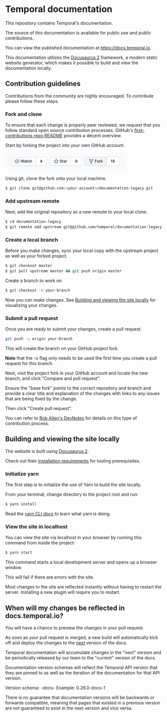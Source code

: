 # Temporal documentation

This repository contains Temporal's documentation.

The source of this documentation is available for public use and public contributions.

You can view the published documentation at https://docs.temporal.io.

This documentation utilizes the [Docusaurus 2](https://v2.docusaurus.io/) framework, a modern static website generator, which makes it possible to build and view the documentation locally.

## Contribution guidelines

Contributions from the community are highly encouraged. To contribute please follow these steps.

### Fork and clone

To ensure that each change is properly peer reviewed, we request that you follow standard open source contribution processes. GitHub's [first-contributions repo README](https://github.com/firstcontributions/first-contributions) provides a decent overview.

Start by forking the project into your own GitHub account.

![Fork repository button](static/img/readme/forkrepo.png)

Using git, clone the fork onto your local machine.

```bash
$ git clone git@github.com:<your-account>/documentation-legacy.git
```

### Add upstream remote

Next, add the original repository as a new remote to your local clone.

```bash
$ cd documentation-legacy
$ git remote add upstream git@github.com/temporal/documentation-legacy.git
```

### Create a local branch

Before you make changes, sync your local copy with the upstream project as well as your forked project.

```bash
$ git checkout master
$ git pull upstream master && git push origin master
```

Create a branch to work on.

```bash
$ git checkout -b your-branch
```

Now you can make changes. See [Building and viewing the site locally](#building-and-viewing-the-site-locally) for visualizing your changes.

### Submit a pull request

Once you are ready to submit your changes, create a pull request.

```bash
git push -u origin your-branch
```

This will create the branch on your GitHub project fork.

**Note** that the -u flag only needs to be used the first time you create a pull request for this branch.

Next, visit the project fork in your GitHub account and locate the new branch, and click "Compare and pull request".

Ensure the "base fork" points to the correct repository and branch and provide a clear title and explanation of the changes with links to any issues that are being fixed by the change.

Then click "Create pull request".

You can refer to [Rob Allen's DevNotes](https://akrabat.com/the-beginners-guide-to-contributing-to-a-github-project/) for details on this type of contribution process.

## Building and viewing the site locally

The website is built using [Docusaurus 2](https://v2.docusaurus.io/).

Check out their [installation requirements](https://v2.docusaurus.io/docs/installation#requirements) for tooling prerequisites.

### Initialize yarn

The first step is to initialize the use of Yarn to build the site locally.

From your terminal, change directory to the project root and run:

```bash
$ yarn install
```

Read the [yarn CLI docs](https://classic.yarnpkg.com/en/docs/cli/) to learn what yarn is doing.

### View the site in localhost

You can view the site via localhost in your browser by running this command from inside the project:

```bash
$ yarn start
```

This command starts a local development server and opens up a browser window.

This will fail if there are errors with the site.

Most changes to the site are reflected instantly without having to restart the server. Installing a new plugin will require you to restart.

## When will my changes be reflected in docs.temporal.io?

You will have a chance to preview the changes in your pull request.

As soon as your pull request is merged, a new build will automatically kick off and deploy the changes to the [next](https://docs.temporal.io/docs/next/) version of the docs.

Temporal documentation will accumulate changes in the "next" version and be periodically released by our team to the "current" version of the docs.

Documentation version schemas will reflect the Temporal API version that they are pinned to as well as the iteration of the documentation for that API version.

Version schema: <temporal api version>-docs-<docs version>
Example: 0.26.0-docs-1

There is no guarantee that documentation versions will be backwards or forwards compatible, meaning that pages that existed in a previous version are not guaranteed to exist in the next version and vice versa.
